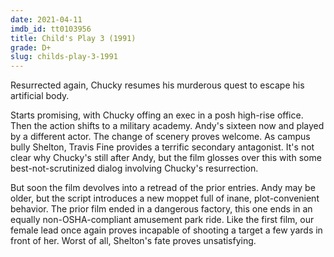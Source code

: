 ```yaml
---
date: 2021-04-11
imdb_id: tt0103956
title: Child's Play 3 (1991)
grade: D+
slug: childs-play-3-1991
---
```


Resurrected again, Chucky resumes his murderous quest to escape his artificial body.

<!-- end -->

Starts promising, with Chucky offing an exec in a posh high-rise office. Then the action shifts to a military academy. Andy's sixteen now and played by a different actor. The change of scenery proves welcome. As campus bully Shelton, Travis Fine provides a terrific secondary antagonist. It's not clear why Chucky's still after Andy, but the film glosses over this with some best-not-scrutinized dialog involving Chucky's resurrection.

But soon the film devolves into a retread of the prior entries. Andy may be older, but the script introduces a new moppet full of inane, plot-convenient behavior. <span data-imdb-id="tt0099253">The prior film</span> ended in a dangerous factory, this one ends in an equally non-OSHA-compliant amusement park ride. Like the first film, our female lead once again proves incapable of shooting a target a few yards in front of her. Worst of all, Shelton's fate proves unsatisfying.